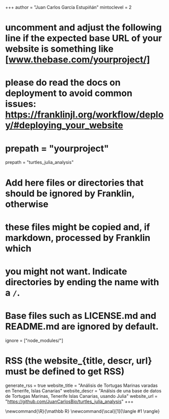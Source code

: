 <!--
Add here global page variables to use throughout your website.
-->
+++
author = "Juan Carlos García Estupiñán"
mintoclevel = 2

# uncomment and adjust the following line if the expected base URL of your website is something like [www.thebase.com/yourproject/]
# please do read the docs on deployment to avoid common issues: https://franklinjl.org/workflow/deploy/#deploying_your_website
# prepath = "yourproject"
prepath = "turtles_julia_analysis"
# Add here files or directories that should be ignored by Franklin, otherwise
# these files might be copied and, if markdown, processed by Franklin which
# you might not want. Indicate directories by ending the name with a `/`.
# Base files such as LICENSE.md and README.md are ignored by default.
ignore = ["node_modules/"]

# RSS (the website_{title, descr, url} must be defined to get RSS)
generate_rss = true
website_title = "Análisis de Tortugas Marinas varadas en Tenerife, Islas Canarias"
website_descr = "Análsis de una base de datos de Tortugas Marinas, Tenerife Islas Canarias, usando Julia"
website_url   = "https://github.com/JuanCarlosBio/turtles_julia_analysis"
+++

<!--
Add here global latex commands to use throughout your pages.
-->
\newcommand{\R}{\mathbb R}
\newcommand{\scal}[1]{\langle #1 \rangle}

